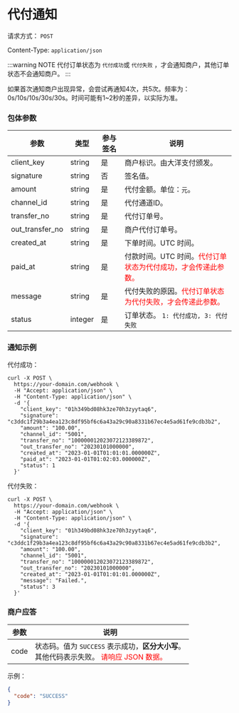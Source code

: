 # 代付通知

请求方式： `POST`

Content-Type: `application/json`

:::warning NOTE
代付订单状态为 `代付成功`或 `代付失败` ，才会通知商户，其他订单状态不会通知商户。
:::

如果首次通知商户出现异常，会尝试再通知4次，共5次。频率为：0s/10s/10s/30s/30s。时间可能有1~2秒的差异，以实际为准。

### 包体参数 <Badge type="tip" text="Body" vertical="top" />

| 参数              | 类型      | 参与签名 | 说明                                                               |
|-----------------|---------|------|------------------------------------------------------------------|
| client_key      | string  | 是    | 商户标识。由大洋支付颁发。                                                    |
| signature       | string  | 否    | 签名值。                                                             |
| amount          | string  | 是    | 代付金额。单位：`元`。                                                     |
| channel_id      | string  | 是    | 代付通道ID。                                                          |
| transfer_no     | string  | 是    | 代付订单号。                                                           |
| out_transfer_no | string  | 是    | 商户代付订单号。                                                         |
| created_at      | string  | 是    | 下单时间。UTC 时间。                                                     |
| paid_at         | string  | 是    | 付款时间。UTC 时间。<span style="color: red">代付订单状态为代付成功，才会传递此参数。</span> |
| message         | string  | 是    | 代付失败的原因。<span style="color: red">代付订单状态为代付失败，才会传递此参数。</span>     |
| status          | integer | 是    | 订单状态。 `1: 代付成功, 3: 代付失败`                                         |

### 通知示例

代付成功：

```shell{11,14}
curl -X POST \
  https://your-domain.com/webhook \
  -H "Accept: application/json" \
  -H "Content-Type: application/json" \
  -d '{
    "client_key": "01h349bd08hk3ze70h3zyytaq6",
    "signature": "c3ddc1f29b3a4ea123c8df95bf6c6a43a29c90a8331b67ec4e5ad61fe9cdb3b2",
    "amount": "100.00",
    "channel_id": "5001",
    "transfer_no": "100000012023072123389872",
    "out_transfer_no": "20230101000000",
    "created_at": "2023-01-01T01:01:01.000000Z",
    "paid_at": "2023-01-01T01:02:03.000000Z",
    "status": 1
  }'
```

代付失败：

```shell{11,13,14}
curl -X POST \
  https://your-domain.com/webhook \
  -H "Accept: application/json" \
  -H "Content-Type: application/json" \
  -d '{
    "client_key": "01h349bd08hk3ze70h3zyytaq6",
    "signature": "c3ddc1f29b3a4ea123c8df95bf6c6a43a29c90a8331b67ec4e5ad61fe9cdb3b2",
    "amount": "100.00",
    "channel_id": "5001",
    "transfer_no": "100000012023072123389872",
    "out_transfer_no": "20230101000000",
    "created_at": "2023-01-01T01:01:01.000000Z",
    "message": "Failed.",
    "status": 3
  }'
```

### 商户应答

| 参数   | 说明                                                                                         |
|------|--------------------------------------------------------------------------------------------|
| code | 状态码。值为 `SUCCESS` 表示成功，**区分大小写**。<br>其他代码表示失败。 <span style="color: red">请响应 JSON 数据。</span> |

示例：

```json
{
  "code": "SUCCESS"
}
```
